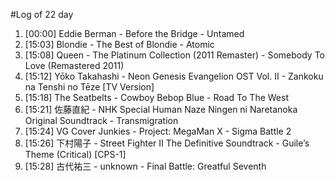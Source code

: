 #Log of 22 day

1. [00:00] Eddie Berman - Before the Bridge - Untamed
1. [15:03] Blondie - The Best of Blondie - Atomic
1. [15:08] Queen - The Platinum Collection (2011 Remaster) - Somebody To Love (Remastered 2011)
1. [15:12] Yōko Takahashi - Neon Genesis Evangelion OST Vol. II - Zankoku na Tenshi no Tēze [TV Version]
1. [15:18] The Seatbelts - Cowboy Bebop Blue - Road To The West
1. [15:21] 佐藤直紀 - NHK Special Human Naze Ningen ni Naretanoka Original Soundtrack - Transmigration
1. [15:24] VG Cover Junkies - Project: MegaMan X - Sigma Battle 2
1. [15:26] 下村陽子 - Street Fighter II The Definitive Soundtrack - Guile’s Theme (Critical) [CPS-1]
1. [15:28] 古代祐三 - unknown - Final Battle: Greatful Seventh
